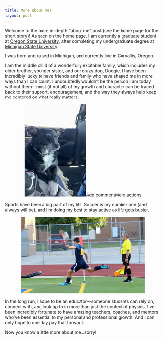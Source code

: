 ```yaml
---
title: More about me!
layout: post
---
```



Welcome to the more in-depth “about me” post (see the home page for the short story)!
As seen on the home page, I am currently a graduate student at [Oregon State University](https://physics.oregonstate.edu/), after completing my undergraduate degree at 
[Michigan State University](https://pa.msu.edu/). 


I was born and raised in Michigan, and currently live in Corvallis, Oregon. 

I am the middle child of a wonderfully excitable family, which includes my older brother, younger sister, and our crazy dog, Doogie. I have been incredibly lucky to have friends and family who have shaped me in more ways than I can count. I undoubtedly wouldn’t be the person I am today without them—most (if not all) of my growth and character can be traced back to their support, encouragement, and the way they always help keep me centered on what really matters.

<center>
  <img src="/assets/images/doogie.JPG" alt="Doogie" style="width: 200px; height: 300px" />Add commentMore actions
</center>


Sports have been a big part of my life. Soccer is my number one (and always will be), and I’m doing my best to stay active as life gets busier.

<center>
  <img src="/assets/images/me_playing_soccer.JPG" alt="Me taking a corner kick" style="width: 400px;" />
</center>


In the long run, I hope to be an educator—someone students can rely on, connect with, and look up to in more than just the context of physics. I’ve been incredibly fortunate to have amazing teachers, coaches, and mentors who’ve been essential to my personal and professional growth. And I can only hope to one day pay that forward.


Now you know a little more about me…sorry!





